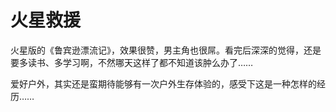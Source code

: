 # 火星救援

火星版的《鲁宾逊漂流记》，效果很赞，男主角也很屌。看完后深深的觉得，还是要多读书、多学习啊，不然哪天这样了都不知道该肿么办了……

爱好户外，其实还是蛮期待能够有一次户外生存体验的，感受下这是一种怎样的经历……
